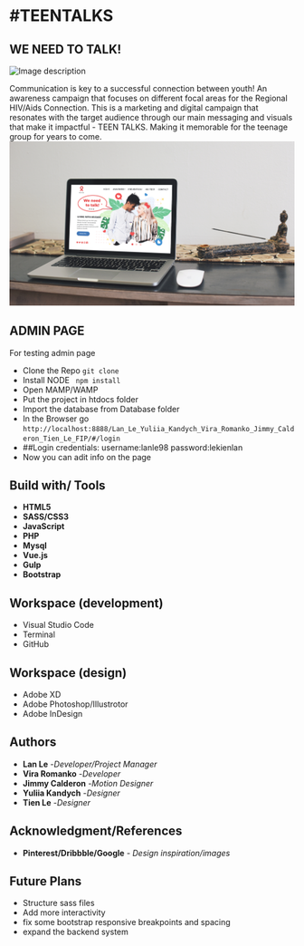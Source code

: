 # #TEENTALKS

## WE NEED TO TALK!

![Image description](/images/mockup_website.jpg)

Communication is key to a successful connection between youth!
An awareness campaign that focuses on different focal areas for
the Regional HIV/Aids Connection. This is a marketing and digital campaign that resonates with
the target audience through our main messaging and visuals that make it impactful - TEEN TALKS. Making it
memorable for the teenage group for years to come.
![Image description](/images/mockup_1.jpg)






## ADMIN PAGE
For testing admin page 
* Clone the Repo ```git clone```
* Install NODE ``` npm install```
* Open MAMP/WAMP
* Put the project in htdocs folder
* Import the database from Database folder
* In the Browser go ``` http://localhost:8888/Lan_Le_Yuliia_Kandych_Vira_Romanko_Jimmy_Calderon_Tien_Le_FIP/#/login```
* ##Login credentials: username:lanle98 password:lekienlan
* Now you can adit info on the page






## Build with/ Tools
* **HTML5**
* **SASS/CSS3**
* **JavaScript**
* **PHP**
* **Mysql**
* **Vue.js**
* **Gulp**
* **Bootstrap**


## Workspace (development)
* Visual Studio Code
* Terminal
* GitHub

## Workspace (design)
* Adobe XD
* Adobe Photoshop/Illustrotor
* Adobe InDesign

## Authors
* **Lan Le** -*Developer/Project Manager*
* **Vira Romanko** -*Developer*
* **Jimmy Calderon** -*Motion Designer*
* **Yuliia Kandych** -*Designer*
* **Tien Le** -*Designer*





## Acknowledgment/References

* **Pinterest/Dribbble/Google** - *Design inspiration/images* 

## Future Plans
* Structure sass files
* Add more interactivity
* fix some bootstrap responsive breakpoints and spacing
* expand the backend system

